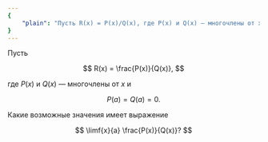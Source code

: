 ```yaml
---
{
    "plain": "Пусть R(x) = P(x)/Q(x), где P(x) и Q(x) — многочлены от x и P(a) = Q(a) = 0. Какие возможные значения принимает предел P(x)/Q(x) при стремлении x к a."
}
---
```


Пусть

$$ R(x) = \frac{P(x)}{Q(x)}, $$

где $P(x)$ и $Q(x)$ — многочлены от $x$ и

$$ P(a) = Q(a) = 0. $$

Какие возможные значения имеет выражение

$$ \limf{x}{a} \frac{P(x)}{Q(x)}? $$